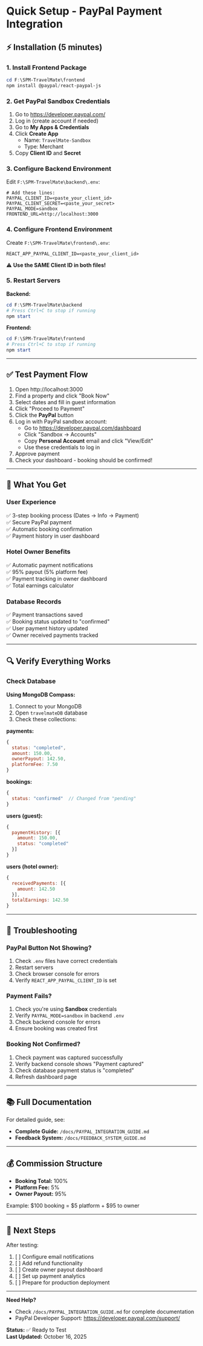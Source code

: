 # Quick Setup - PayPal Payment Integration

## ⚡ Installation (5 minutes)

### 1. Install Frontend Package

```powershell
cd F:\SPM-TravelMate\frontend
npm install @paypal/react-paypal-js
```

### 2. Get PayPal Sandbox Credentials

1. Go to https://developer.paypal.com/
2. Log in (create account if needed)
3. Go to **My Apps & Credentials**
4. Click **Create App**
   - Name: `TravelMate-Sandbox`
   - Type: Merchant
5. Copy **Client ID** and **Secret**

### 3. Configure Backend Environment

Edit `F:\SPM-TravelMate\backend\.env`:

```env
# Add these lines:
PAYPAL_CLIENT_ID=<paste_your_client_id>
PAYPAL_CLIENT_SECRET=<paste_your_secret>
PAYPAL_MODE=sandbox
FRONTEND_URL=http://localhost:3000
```

### 4. Configure Frontend Environment

Create `F:\SPM-TravelMate\frontend\.env`:

```env
REACT_APP_PAYPAL_CLIENT_ID=<paste_your_client_id>
```

⚠️ **Use the SAME Client ID in both files!**

### 5. Restart Servers

**Backend:**
```powershell
cd F:\SPM-TravelMate\backend
# Press Ctrl+C to stop if running
npm start
```

**Frontend:**
```powershell
cd F:\SPM-TravelMate\frontend
# Press Ctrl+C to stop if running
npm start
```

---

## ✅ Test Payment Flow

1. Open http://localhost:3000
2. Find a property and click "Book Now"
3. Select dates and fill in guest information
4. Click "Proceed to Payment"
5. Click the **PayPal** button
6. Log in with PayPal sandbox account:
   - Go to https://developer.paypal.com/dashboard
   - Click "Sandbox → Accounts"
   - Copy **Personal Account** email and click "View/Edit"
   - Use these credentials to log in
7. Approve payment
8. Check your dashboard - booking should be confirmed!

---

## 🎯 What You Get

### User Experience
✅ 3-step booking process (Dates → Info → Payment)  
✅ Secure PayPal payment  
✅ Automatic booking confirmation  
✅ Payment history in user dashboard  

### Hotel Owner Benefits
✅ Automatic payment notifications  
✅ 95% payout (5% platform fee)  
✅ Payment tracking in owner dashboard  
✅ Total earnings calculator  

### Database Records
✅ Payment transactions saved  
✅ Booking status updated to "confirmed"  
✅ User payment history updated  
✅ Owner received payments tracked  

---

## 🔍 Verify Everything Works

### Check Database

**Using MongoDB Compass:**
1. Connect to your MongoDB
2. Open `travelmateDB` database
3. Check these collections:

**payments:**
```javascript
{
  status: "completed",
  amount: 150.00,
  ownerPayout: 142.50,
  platformFee: 7.50
}
```

**bookings:**
```javascript
{
  status: "confirmed"  // Changed from "pending"
}
```

**users (guest):**
```javascript
{
  paymentHistory: [{
    amount: 150.00,
    status: "completed"
  }]
}
```

**users (hotel owner):**
```javascript
{
  receivedPayments: [{
    amount: 142.50
  }],
  totalEarnings: 142.50
}
```

---

## 🐛 Troubleshooting

### PayPal Button Not Showing?
1. Check `.env` files have correct credentials
2. Restart servers
3. Check browser console for errors
4. Verify `REACT_APP_PAYPAL_CLIENT_ID` is set

### Payment Fails?
1. Check you're using **Sandbox** credentials
2. Verify `PAYPAL_MODE=sandbox` in backend `.env`
3. Check backend console for errors
4. Ensure booking was created first

### Booking Not Confirmed?
1. Check payment was captured successfully
2. Verify backend console shows "Payment captured"
3. Check database payment status is "completed"
4. Refresh dashboard page

---

## 📚 Full Documentation

For detailed guide, see:
- **Complete Guide:** `/docs/PAYPAL_INTEGRATION_GUIDE.md`
- **Feedback System:** `/docs/FEEDBACK_SYSTEM_GUIDE.md`

---

## 💰 Commission Structure

- **Booking Total:** 100%
- **Platform Fee:** 5%
- **Owner Payout:** 95%

Example: $100 booking = $5 platform + $95 to owner

---

## 🚀 Next Steps

After testing:
1. [ ] Configure email notifications
2. [ ] Add refund functionality
3. [ ] Create owner payout dashboard
4. [ ] Set up payment analytics
5. [ ] Prepare for production deployment

---

**Need Help?**
- Check `/docs/PAYPAL_INTEGRATION_GUIDE.md` for complete documentation
- PayPal Developer Support: https://developer.paypal.com/support/

**Status:** ✅ Ready to Test  
**Last Updated:** October 16, 2025
